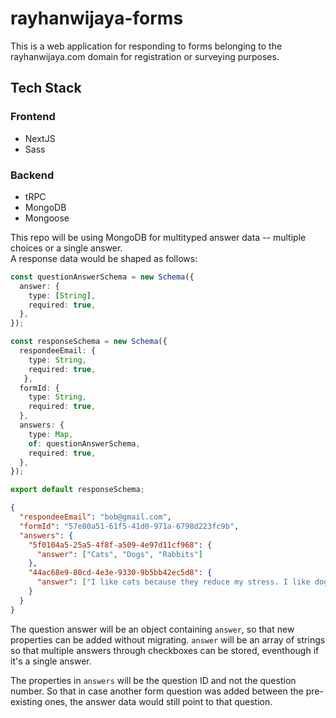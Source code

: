# rayhanwijaya-forms

This is a web application for responding to forms belonging to the rayhanwijaya.com domain for registration or surveying purposes.

## Tech Stack

### Frontend
* NextJS
* Sass

### Backend
* tRPC
* MongoDB
* Mongoose

This repo will be using MongoDB for multityped answer data -- multiple choices or a single answer. <br>
A response data would be shaped as follows:

```typescript
const questionAnswerSchema = new Schema({
  answer: {
    type: [String],
    required: true,
  },
});

const responseSchema = new Schema({
  respondeeEmail: {
    type: String,
    required: true,
   },
  formId: {
    type: String,
    required: true,
  },
  answers: {
    type: Map,
    of: questionAnswerSchema,
    required: true,
  },
});

export default responseSchema;
```

```json
{
  "respondeeEmail": "bob@gmail.com",
  "formId": "57e80a51-61f5-41d0-971a-6798d223fc9b",
  "answers": {
    "5f0104a5-25a5-4f8f-a509-4e97d11cf968": {
      "answer": ["Cats", "Dogs", "Rabbits"]
    },
    "44ac68e9-80cd-4e3e-9330-9b5bb42ec5d8": {
      "answer": ["I like cats because they reduce my stress. I like dogs because they're friendly. I like rabbits because of their ears."]
    }
  }
}
```

The question answer will be an object containing `answer`, so that new properties can be added without migrating.
`answer` will be an array of strings so that multiple answers through checkboxes can be stored, eventhough if it's a single answer.

The properties in `answers` will be the question ID and not the question number.
So that in case another form question was added between the pre-existing ones, the answer data would still point to that question.
